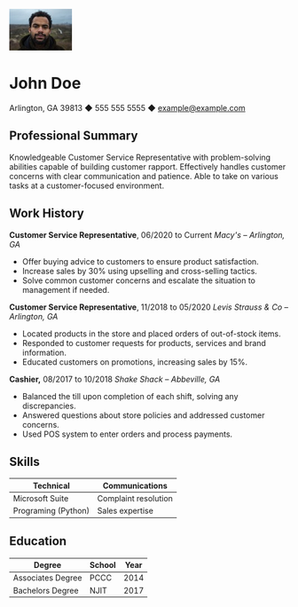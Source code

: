 ![John Doe Photo](johndoe.jpeg)

# John Doe

Arlington, GA 39813 ◆ 555 555 5555 ◆ example@example.com

## Professional Summary

Knowledgeable Customer Service Representative with problem-solving abilities capable of building
customer rapport. Effectively handles customer concerns with clear communication and patience. Able to
take on various tasks at a customer-focused environment.

## Work History

**Customer Service Representative**, 06/2020 to Current *Macy's – Arlington,  GA*

- Offer buying advice to customers to ensure product satisfaction.
- Increase sales by 30% using upselling and cross-selling tactics.
- Solve common customer concerns and escalate the situation to management if needed.

**Customer Service Representative**, 11/2018 to 05/2020 *Levis Strauss & Co – Arlington, GA*

- Located products in the store and placed orders of out-of-stock items.
- Responded to customer requests for products, services and brand information.
- Educated customers on promotions, increasing sales by 15%.

**Cashier,** 08/2017 to 10/2018 *Shake Shack – Abbeville, GA*

- Balanced the till upon completion of each shift, solving any discrepancies.
- Answered questions about store policies and addressed customer concerns.
- Used POS system to enter orders and process payments.

## Skills

| Technical           | Communications       |
| ------------------- | -------------------- |
| Microsoft Suite     | Complaint resolution |
| Programing (Python) | Sales expertise      |

## Education

| Degree            | School | Year |
| ----------------- | ------ | ---- |
| Associates Degree | PCCC   | 2014 |
| Bachelors Degree  | NJIT   | 2017 |